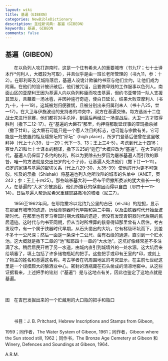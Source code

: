 ```yaml
---
layout: wiki
title: 基遍（GIBEON）
categories: NewBibleDictionary
description: 圣经新词典: 基遍（GIBEON）
keywords: 基遍, GIBEON
comments: false
---
```


## 基遍（GIBEON）

　　在以色列人攻打迦南时，这是一个住有希未人的重要城市（书九17；七十士译本作*何利人，大概较为可取），并且似乎是由一班长老所管理的（书九11，参：十2）。在耶利哥及艾城陷落后，基遍人设诡计欺骗约书亚与他们立约，让他们成为附庸。在他们的诡计被识破后，他们被咒诅，且要做卑贱的工作服事以色列人。南面山区的亚摩利王因为基遍人向以色列称臣而攻击基遍，但约书亚带领一队人支援其盟友，且藉着一场冰雹，并因神施行奇迹，使白日延长，结果大败亚摩利人（书九-十，十一19）。这城被划归便雅悯，且被分别出来归属利未人（书十八25，廿一17）。在大卫与伊施波设的支持者的冲突中，双方在基遍交锋。每方选派十二位战士来进行竞赛，他们都将对手杀掉，到最后再经过一场混战后，大卫一方才取得胜利（撒下二12-17）。在“基遍的大磐石”那里，约押将那耽延误事的亚玛撒杀掉（撒下廿8）。这大磐石可能只是一个惹人注目的标志，也可能与宗教有关。它可能是一处放置约柜及燔祭坛的“邱坛”（high place），所罗门登基后便曾在这里敬拜神（代上十六39，廿一29；代下一3、13；王上三4-5）。考虑到代上十四16；赛廿八21和七十士译本的翻译，撒下五25的“迦巴”大概应改为“基遍”。在大卫的时代，基遍人仍保留了条约的权利，所以为要除去扫罗因为屠杀基遍人而引致的罪咎，唯一的方法就是交出扫罗的七个子孙，让基遍人处决他们（撒下廿一1-11）。扫罗的家族与基遍的密切关系（代上八29-30，九35-39）使他的行为更不可饶恕。埃及的示撒（Shishak）将基遍也列入他所攻陷的城市的名单中（ANET，页242；参：王上十四25）。那些暗杀基大利──尼布甲尼撒所委派的犹大省长──的人，在基遍的“大水”旁被追截，他们所掳获的俘虏因而得以自由（耶四十一11-14）。日后基遍人帮助尼希米重建耶路撒冷的城墙（尼三7）。

　　1956至1962年间，在耶路撒冷以北约九公里的吉巴（el-Jib）的挖掘，显示在那里有城市的遗迹，历经青铜器时代早期和第二中期，以及由铁器时代开始至波斯时代。在那里也有罗马帝国时期大城镇的遗迹，但没有发现青铜器时代后期的民居遗迹。这时代与约书亚同期，但从当时所埋葬的骸骨得知那里曾有人居住。考古发现中，有一个属于铁器时代早期，从石头凿出的大坑，它有梯级环坑而下，到差不多十一公尺深；然后一面是一条深十二公尺、凿有石级的通道，直引到一个贮水池。这大概就是撒下二章的“池”和耶四十一章的“大水池”。这坑好像经常差不多注满了水。稍后居民开凿了另一水道，由城内直引到城墙外的一处水源。这大坑后来给填塞了，填土包括了许多储物瓶缸的把手。这些把手或印有王室的*印，或刻上了物主的姓名和基遍这名称。考古学者在坑周围地区的考究显示，在主前七世纪这里是一个规模颇大的酿酒业中心。密封的酒瓶藏在石头凿成的清凉地窖中。从这些证据看来，上述把手的铭刻（“基遍”）是与这地点有关，因此也鉴定了这地点就是基遍。

　





图　在吉巴发掘出来的一个贮藏用的大口瓶的把手和瓶口

　

　　书目：J. B. Pritchard, Hebrew Inscriptions and Stamps from Gibeon,

1959；同作者，The Water System of Gibeon, 1961；同作者，Gibeon where the Sun stood still, 1962；同作书，The Bronze Age Cemetery at Gibeon 和 Winery, Defences and Soundings at Gibeon, 1964．

A.R.M.









